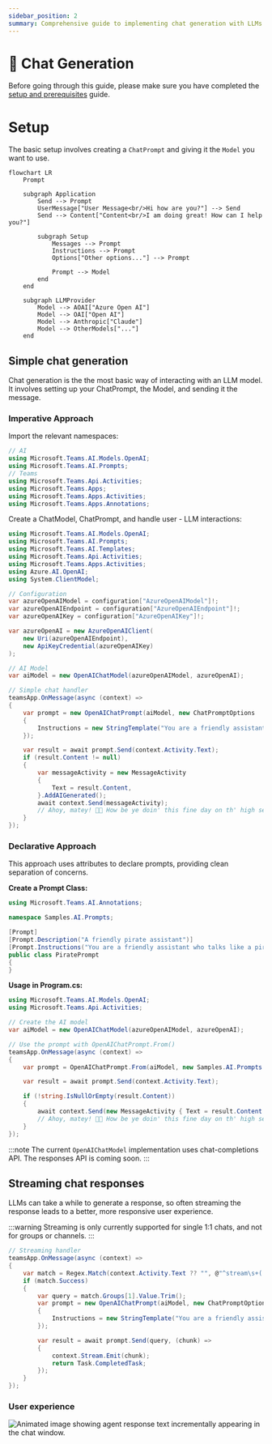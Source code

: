 ```yaml
---
sidebar_position: 2
summary: Comprehensive guide to implementing chat generation with LLMs in Teams, covering setup with ChatPrompt and Model objects, basic message handling, and streaming responses for improved user experience.
---
```


# 💬 Chat Generation

Before going through this guide, please make sure you have completed the [setup and prerequisites](./setup-and-prereqs.md) guide.

# Setup

The basic setup involves creating a `ChatPrompt` and giving it the `Model` you want to use.

```mermaid
flowchart LR
    Prompt

    subgraph Application
        Send --> Prompt
        UserMessage["User Message<br/>Hi how are you?"] --> Send
        Send --> Content["Content<br/>I am doing great! How can I help you?"]

        subgraph Setup
            Messages --> Prompt
            Instructions --> Prompt
            Options["Other options..."] --> Prompt

            Prompt --> Model
        end
    end

    subgraph LLMProvider
        Model --> AOAI["Azure Open AI"]
        Model --> OAI["Open AI"]
        Model --> Anthropic["Claude"]
        Model --> OtherModels["..."]
    end
```

## Simple chat generation

Chat generation is the the most basic way of interacting with an LLM model. It involves setting up your ChatPrompt, the Model, and sending it the message.

### Imperative Approach

Import the relevant namespaces:
```csharp
// AI
using Microsoft.Teams.AI.Models.OpenAI;
using Microsoft.Teams.AI.Prompts;
// Teams
using Microsoft.Teams.Api.Activities;
using Microsoft.Teams.Apps;
using Microsoft.Teams.Apps.Activities;
using Microsoft.Teams.Apps.Annotations;
```

Create a ChatModel, ChatPrompt, and handle user - LLM interactions:

```csharp
using Microsoft.Teams.AI.Models.OpenAI;
using Microsoft.Teams.AI.Prompts;
using Microsoft.Teams.AI.Templates;
using Microsoft.Teams.Api.Activities;
using Microsoft.Teams.Apps.Activities;
using Azure.AI.OpenAI;
using System.ClientModel;

// Configuration
var azureOpenAIModel = configuration["AzureOpenAIModel"]!;
var azureOpenAIEndpoint = configuration["AzureOpenAIEndpoint"]!;
var azureOpenAIKey = configuration["AzureOpenAIKey"]!;

var azureOpenAI = new AzureOpenAIClient(
    new Uri(azureOpenAIEndpoint),
    new ApiKeyCredential(azureOpenAIKey)
);

// AI Model
var aiModel = new OpenAIChatModel(azureOpenAIModel, azureOpenAI);

// Simple chat handler
teamsApp.OnMessage(async (context) =>
{
    var prompt = new OpenAIChatPrompt(aiModel, new ChatPromptOptions
    {
        Instructions = new StringTemplate("You are a friendly assistant who talks like a pirate")
    });

    var result = await prompt.Send(context.Activity.Text);
    if (result.Content != null)
    {
        var messageActivity = new MessageActivity
        {
            Text = result.Content,
        }.AddAIGenerated();
        await context.Send(messageActivity);
        // Ahoy, matey! 🏴‍☠️ How be ye doin' this fine day on th' high seas? What can this ol' salty sea dog help ye with? 🚢☠️
    }
});
```

### Declarative Approach

This approach uses attributes to declare prompts, providing clean separation of concerns.

**Create a Prompt Class:**

```csharp
using Microsoft.Teams.AI.Annotations;

namespace Samples.AI.Prompts;

[Prompt]
[Prompt.Description("A friendly pirate assistant")]
[Prompt.Instructions("You are a friendly assistant who talks like a pirate")]
public class PiratePrompt
{
}
```

**Usage in Program.cs:**

```csharp
using Microsoft.Teams.AI.Models.OpenAI;
using Microsoft.Teams.Api.Activities;

// Create the AI model
var aiModel = new OpenAIChatModel(azureOpenAIModel, azureOpenAI);

// Use the prompt with OpenAIChatPrompt.From()
teamsApp.OnMessage(async (context) =>
{
    var prompt = OpenAIChatPrompt.From(aiModel, new Samples.AI.Prompts.PiratePrompt());

    var result = await prompt.Send(context.Activity.Text);

    if (!string.IsNullOrEmpty(result.Content))
    {
        await context.Send(new MessageActivity { Text = result.Content }.AddAIGenerated());
        // Ahoy, matey! 🏴‍☠️ How be ye doin' this fine day on th' high seas?
    }
});
```

:::note
The current `OpenAIChatModel` implementation uses chat-completions API. The responses API is coming soon.
:::

## Streaming chat responses

LLMs can take a while to generate a response, so often streaming the response leads to a better, more responsive user experience.

:::warning
Streaming is only currently supported for single 1:1 chats, and not for groups or channels.
:::

```csharp
// Streaming handler
teamsApp.OnMessage(async (context) =>
{
    var match = Regex.Match(context.Activity.Text ?? "", @"^stream\s+(.+)", RegexOptions.IgnoreCase);
    if (match.Success)
    {
        var query = match.Groups[1].Value.Trim();
        var prompt = new OpenAIChatPrompt(aiModel, new ChatPromptOptions
        {
            Instructions = new StringTemplate("You are a friendly assistant who responds in extremely verbose language")
        });

        var result = await prompt.Send(query, (chunk) =>
        {
            context.Stream.Emit(chunk);
            return Task.CompletedTask;
        });
    }
});
```
### User experience
![Animated image showing agent response text incrementally appearing in the chat window.](/screenshots/streaming-chat.gif)
